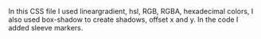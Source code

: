In this CSS file I used lineargradient, hsl, RGB, RGBA, hexadecimal colors, I also used box-shadow to create shadows, offset x and y.
In the code I added sleeve markers.
